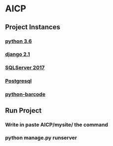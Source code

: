 # AICP

  

## Project Instances


  
### [python 3.6](https://www.python.org/downloads/release/python-360/)

### [django 2.1](https://docs.djangoproject.com/en/2.2/releases/2.1/)

### [SQLServer 2017](https://www.microsoft.com/en-us/sql-server/sql-server-2017)

### [Postgresql](https://www.godaddy.com/garage/how-to-install-postgresql-on-ubuntu-14-04/)

### [python-barcode](https://pypi.org/project/pyBarcode/)  


## Run Project

  

### Write in paste AICP/mysite/ the command

  

### **python manage.py runserver**